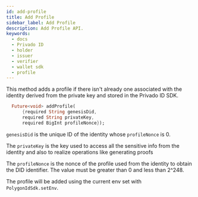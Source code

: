 ```yaml
---
id: add-profile
title: Add Profile
sidebar_label: Add Profile
description: Add Profile API.
keywords:
  - docs
  - Privado ID
  - holder
  - issuer
  - verifier
  - wallet sdk
  - profile
---
```


This method adds a profile if there isn't already one associated with the identity derived from the private key and stored in the Privado ID SDK.

```dart
  Future<void> addProfile(
      {required String genesisDid,
      required String privateKey,
      required BigInt profileNonce});
```

`genesisDid` is the unique ID of the identity whose `profileNonce` is 0.

The `privateKey` is the key used to access all the sensitive info from the identity and also to realize operations like generating proofs

The `profileNonce` is the nonce of the profile used from the identity to obtain the DID identifier. The value must be greater than 0 and less than 2^248.

The profile will be added using the current env set with `PolygonIdSdk.setEnv`.
